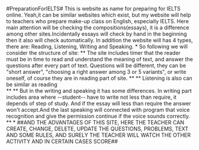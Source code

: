 #PreparationForIELTS#
This is website as name for preparing for IELTS online. Yeah,it can be similar websites which exist, but my website will
help to teachers who prepare make-up class on English, especially IELTS. Here main attention will be checking the compositions(essays),
it is a difference among other sites.Incidentally essays will check by hand in the beginning then it also will check automatically.
In addition the website will has 4 types, there are: Reading, Listening, Writing and Speaking.
  *
  So following we will consider the structure of site:
  **
  The site includes timer that the reader must be in time to read and understand the meaning of text, and answer the questions
   after every part of text. Questions will be different, they can be "short answer", "choosing a right answer among 3 or 5 variants",
   or write oneself, of course they are in reading part of site.
  **
  **
  Listening is also can be similar as reading  
  **
    **
    But in the writing and speaking it has some differences. In writing part includes area where --student-- have to write
    not less than require, it depends of step of study. And if the essay will less than require the answer won't accept.And 
    the last speaking will connected with program that voice recognition and give the permission continue if the voice sounds
    correctly.
    **
    *
##AND THE ADVANTAGES OF THIS SITE, HERE THE TEACHER CAN CREATE, CHANGE, DELETE, UPDATE THE QUESTIONS, PROBLEMS, TEXT AND SOME RULES, AND SURELY THE TEACHER WILL WATCH THE OTHER ACTIVITY AND IN CERTAIN CASES SCORE##